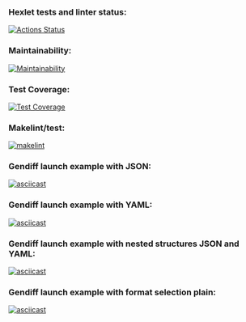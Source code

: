 ### Hexlet tests and linter status:
[![Actions Status](https://github.com/panraman/frontend-project-lvl2/workflows/hexlet-check/badge.svg)](https://github.com/panraman/frontend-project-lvl2/actions)

### Maintainability: 
[![Maintainability](https://api.codeclimate.com/v1/badges/40dfb6d4e8f3daa3aeb0/maintainability)](https://codeclimate.com/github/panraman/frontend-project-lvl2/maintainability)

### Test Coverage: 
[![Test Coverage](https://api.codeclimate.com/v1/badges/40dfb6d4e8f3daa3aeb0/test_coverage)](https://codeclimate.com/github/panraman/frontend-project-lvl2/test_coverage)

### Makelint/test: 
[![makelint](https://github.com/panraman/frontend-project-lvl2/actions/workflows/makelint.yml/badge.svg)](https://github.com/panraman/frontend-project-lvl2/actions/workflows/makelint.yml)

### Gendiff launch example with JSON: 
[![asciicast](https://asciinema.org/a/PSZzxyZifVMqHdr1LEw36ZZhF.svg)](https://asciinema.org/a/PSZzxyZifVMqHdr1LEw36ZZhF)

### Gendiff launch example with YAML: 
[![asciicast](https://asciinema.org/a/XhrCUlLCmSOAaoT6Lu8f5MiFF.svg)](https://asciinema.org/a/XhrCUlLCmSOAaoT6Lu8f5MiFF)

### Gendiff launch example with nested structures JSON and YAML:
[![asciicast](https://asciinema.org/a/FYlr4Fd2Dq0kNBihcHINMxMW8.svg)](https://asciinema.org/a/FYlr4Fd2Dq0kNBihcHINMxMW8)

### Gendiff launch example with format selection plain:
[![asciicast](https://asciinema.org/a/fYgttqriIgayXhK8s68mreBd6.svg)](https://asciinema.org/a/fYgttqriIgayXhK8s68mreBd6)